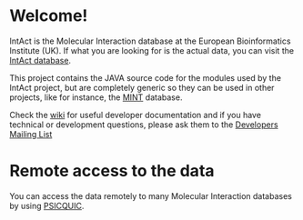 # Welcome! #

IntAct is the Molecular Interaction database at the European Bioinformatics Institute (UK). If what you are looking for is the actual data, you can visit the [IntAct database](http://www.ebi.ac.uk/intact).

This project contains the JAVA source code for the modules used by the IntAct project, but are completely generic so they can be used in other projects, like for instance, the [MINT](http://mint.bio.uniroma2.it) database.

Check the [wiki](http://code.google.com/p/intact/w/list) for useful developer documentation and if you have technical or development questions, please ask them to the [Developers Mailing List](http://groups.google.com/group/intact-developers)

# Remote access to the data #

You can access the data remotely to many Molecular Interaction databases by using [PSICQUIC](http://psicquic.googlecode.com/).